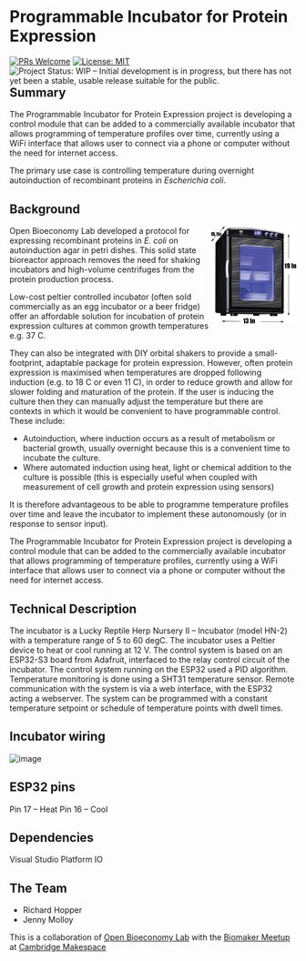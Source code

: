 # Programmable Incubator for Protein Expression



[![PRs Welcome](https://img.shields.io/badge/PRs-welcome-brightgreen.svg?style=flat-square)](http://makeapullrequest.com) <a href="https://www.repostatus.org/#wip"><img src="https://www.repostatus.org/badges/latest/wip.svg" alt="Project Status: WIP – Initial development is in progress, but there has not yet been a stable, usable release suitable for the public." align="left" /></a> [![License: MIT](https://img.shields.io/badge/License-MIT-blue.svg)](https://opensource.org/licenses/MIT) 


## Summary

The Programmable Incubator for Protein Expression project is developing a control module that can be added to a commercially available incubator that allows programming of temperature profiles over time, currently using a WiFi interface that allows user to connect via a phone or computer without the need for internet access.

The primary use case is controlling temperature during overnight autoinduction of recombinant proteins in _Escherichia coli_.

## Background

<img src="./img/incubator-photo.jpg" width=30% height=30% align="right" >

Open Bioeconomy Lab developed a protocol for expressing recombinant proteins in _E. coli_ on autoinduction agar in petri dishes. This solid state bioreactor approach removes the need for shaking incubators and high-volume centrifuges from the protein production process.

Low-cost peltier controlled incubator (often sold commercially as an egg incubator or a beer fridge) offer an affordable solution for incubation of protein expression cultures at common growth temperatures e.g. 37 C. 

They can also be integrated with DIY orbital shakers to provide a small-footprint, adaptable package for protein expression. However, often protein expression is maximised when temperatures are dropped following induction (e.g. to 18 C or even 11 C), in order to reduce growth and allow for slower folding and maturation of the protein. If the user is inducing the culture then they can manually adjust the temperature but there are contexts in which it would be convenient to have programmable control. These include:

 - Autoinduction, where induction occurs as a result of metabolism or bacterial growth, usually overnight because this is a convenient time to incubate the culture.
 - Where automated induction using heat, light or chemical addition to the culture is possible (this is especially useful when coupled with measurement of cell growth and protein expression using sensors)

It is therefore advantageous to be able to programme temperature profiles over time and leave the incubator to implement these autonomously (or in response to sensor input).

The Programmable Incubator for Protein Expression project is developing a control module that can be added to the commercially available incubator that allows programming of temperature profiles, currently using a WiFi interface that allows user to connect via a phone or computer without the need for internet access.

## Technical Description
The incubator is a Lucky Reptile Herp Nursery II – Incubator (model HN-2) with a temperature range of 5 to 60 degC. The incubator uses a Peltier device to heat or cool running at 12 V. 
The control system is based on an ESP32-S3 board from Adafruit, interfaced to the relay control circuit of the incubator.
The control system running on the ESP32 used a PID algorithm. Temperature monitoring is done using a SHT31 temperature sensor. 
Remote communication with the system is via a web interface, with the ESP32 acting a webserver. 
The system can be programmed with a constant temperature setpoint or schedule of temperature points with dwell times. 

## Incubator wiring
![image](https://github.com/openbioeconomy/programmable-incubator/assets/50485336/2d474b24-3f68-4b22-a6c5-431ea4754904)

## ESP32 pins 
Pin 17 – Heat 
Pin 16 – Cool

## Dependencies
Visual Studio
Platform IO

## The Team

 - Richard Hopper
 - Jenny Molloy

This is a collaboration of [Open Bioeconomy Lab](https://openbioeconomy.org) with the [Biomaker Meetup](https://www.meetup.com/makespace/events/pbhdjtygcdbcc/) at [Cambridge Makespace](https://web.makespace.org/)

